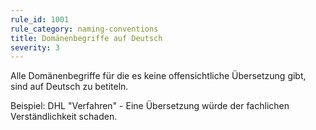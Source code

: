 ```yaml
---
rule_id: 1001
rule_category: naming-conventions
title: Domänenbegriffe auf Deutsch
severity: 3
---
```

Alle Domänenbegriffe für die es keine offensichtliche Übersetzung gibt, sind auf Deutsch zu betiteln.

Beispiel: DHL "Verfahren" - Eine Übersetzung würde der fachlichen Verständlichkeit schaden.

